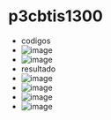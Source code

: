 # p3cbtis1300
- codigos
- ![image](https://github.com/user-attachments/assets/a7bb3866-9a7e-4a0b-ad90-793718da0591)
- ![image](https://github.com/user-attachments/assets/077c86bb-e5c5-459f-a8d8-c4262a774263)
- resultado
- ![image](https://github.com/user-attachments/assets/2fdb9f12-6ff8-40cd-a16c-f07f8c210f31)
- ![image](https://github.com/user-attachments/assets/bfe19a55-a72e-473f-a929-865e98baf989)
- ![image](https://github.com/user-attachments/assets/eb0e417b-519e-47e8-8c9f-297cd5ad601b)
- ![image](https://github.com/user-attachments/assets/d462f555-e501-4cee-9e2f-186d8f9cab81)

